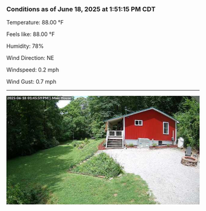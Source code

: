 ### Conditions as of June 18, 2025 at 1:51:15 PM CDT 

Temperature: 88.00 &deg;F

Feels like: 88.00 &deg;F

Humidity: 78%

Wind Direction: NE

Windspeed: 0.2 mph

Wind Gust: 0.7 mph

---

<img src="./images/latest.jpeg"/>

